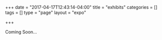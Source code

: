 +++
date = "2017-04-17T12:43:14-04:00"
title = "exhibits"
categories = []
tags = []
type = "page"
layout = "expo"

+++

Coming Soon...
